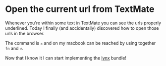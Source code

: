 # Open the current url from TextMate

Whenever you're within some text in TextMate you can see the urls properly underlined. Today I finally (and accidentally) discovered how to open those urls in the browser.

The command is `⌅` and on my macbook can be reached by using together `fn` and `⏎`.

Now that I know it I can start implementing the [lynx](http://lynx.browser.org/) bundle!
